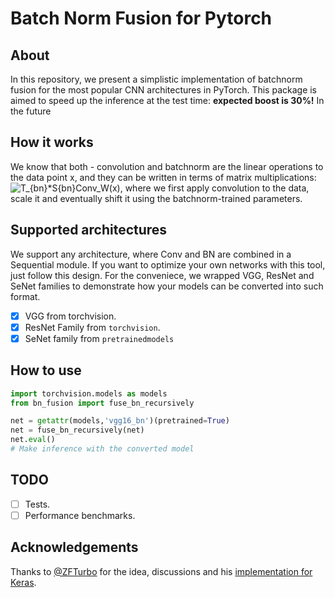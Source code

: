 # Batch Norm Fusion for Pytorch

## About 

In this repository, we present a simplistic implementation of batchnorm fusion for the most popular CNN architectures in PyTorch. 
This package is aimed to speed up the inference at the test time: **expected boost is 30%!** In the future

## How it works

We know that both - convolution and batchnorm are the linear operations to the data point x, and they can be written in terms of matrix multiplications:
 ![T_{bn}*S{bn}*Conv_W*(x)](https://latex.codecogs.com/gif.latex?T_{bn}*S_{bn}*W_{conv}*x), 
 where we first apply convolution to the data, scale it and eventually shift it using the batchnorm-trained parameters.

## Supported architectures

We support any architecture, where Conv and BN are combined in a Sequential module. 
If you want to optimize your own networks with this tool, just follow this design. 
For the conveniece, we wrapped VGG, ResNet and SeNet families to demonstrate how your models can be converted into such format.

- [x] VGG from torchvision.
- [x] ResNet Family from `torchvision`.
- [x] SeNet family from `pretrainedmodels`

## How to use

```python
import torchvision.models as models
from bn_fusion import fuse_bn_recursively

net = getattr(models,'vgg16_bn')(pretrained=True)
net = fuse_bn_recursively(net)
net.eval()
# Make inference with the converted model
```
## TODO

- [ ] Tests.
- [ ] Performance benchmarks.

## Acknowledgements

Thanks to [@ZFTurbo](https://github.com/ZFTurbo) for the idea, discussions and his [implementation for Keras](https://github.com/ZFTurbo/Keras-inference-time-optimizer).
